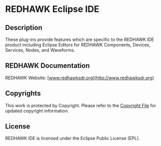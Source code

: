 # REDHAWK Eclipse IDE
 
## Description

These plug-ins provide features which are specific to the REDHAWK IDE product including Eclipse Editors for REDHAWK Components, Devices, Services, Nodes, and Waveforms.
 
## REDHAWK Documentation

REDHAWK Website: [www.redhawksdr.org](http://www.redhawksdr.org)

## Copyrights

This work is protected by Copyright. Please refer to the [Copyright File](COPYRIGHT) for updated copyright information.

## License

REDHAWK IDE is licensed under the Eclipse Public License (EPL).

